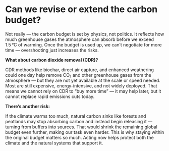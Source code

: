 # Can we revise or extend the carbon budget?

Not really — the carbon budget is set by physics, not politics. It reflects how much greenhouse gases the atmosphere can absorb before we exceed 1.5 °C of warming. Once the budget is used up, we can’t negotiate for more time — overshooting just increases the risks.

**What about carbon dioxide removal (CDR)?**

CDR methods like biochar, direct air capture, and enhanced weathering could one day help remove CO₂ and other greenhouse gases from the atmosphere — but they are not yet available at the scale or speed needed. Most are still expensive, energy-intensive, and not widely deployed. That means we cannot rely on CDR to “buy more time” — it may help later, but it cannot replace rapid emissions cuts today.

**There’s another risk:**

If the climate warms too much, natural carbon sinks like forests and peatlands may stop absorbing carbon and instead begin releasing it — turning from buffers into sources. That would shrink the remaining global budget even further, making our task even harder.
This is why staying within the original budget matters so much. Acting now helps protect both the climate and the natural systems that support it.
